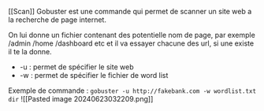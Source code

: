 [[Scan]]
Gobuster est une commande qui permet de scanner un site web a la recherche de page internet.

On lui donne un fichier contenant des potentielle nom de page, par exemple /admin /home /dashboard etc et il va essayer chacune des url, si une existe il te la donne.

- -u : permet de spécifier le site web
- -w : permet de spécifier le fichier de word list

Exemple de commande : `gobuster -u http://fakebank.com -w wordlist.txt dir`
![[Pasted image 20240623032209.png]]